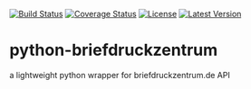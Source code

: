 [![Build Status](https://travis-ci.org/Thermondo/python-briefdruckzentrum.svg)](https://travis-ci.org/Thermondo/python-briefdruckzentrum)
[![Coverage Status](https://img.shields.io/coveralls/Thermondo/python-briefdruckzentrum.svg)](https://coveralls.io/r/Thermondo/python-briefdruckzentrum?branch=master)
[![License](https://pypip.in/license/python-briefdruckzentrum/badge.svg)](https://pypi.python.org/pypi/python-briefdruckzentrum/)
[![Latest Version](https://pypip.in/version/python-briefdruckzentrum/badge.svg)](https://pypi.python.org/pypi/python-briefdruckzentrum/)

python-briefdruckzentrum
========================

a lightweight python wrapper for briefdruckzentrum.de API

